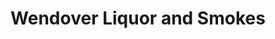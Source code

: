 ---
title: "Wendover Liquor and Smokes"
url: /west-wendover/wendover-liquor-and-smokes/
shop: alcohol
---